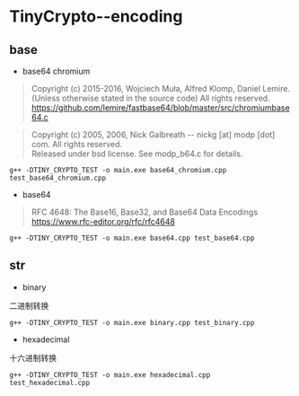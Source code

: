 # TinyCrypto--encoding

## base

* base64 chromium

> Copyright (c) 2015-2016, Wojciech Muła, Alfred Klomp,  Daniel Lemire. (Unless otherwise stated in the source code) All rights reserved.
> https://github.com/lemire/fastbase64/blob/master/src/chromiumbase64.c

> Copyright (c) 2005, 2006, Nick Galbreath -- nickg [at] modp [dot] com. All rights reserved.\
> Released under bsd license.  See modp_b64.c for details.

```
g++ -DTINY_CRYPTO_TEST -o main.exe base64_chromium.cpp test_base64_chromium.cpp
```

* base64

> RFC 4648: The Base16, Base32, and Base64 Data Encodings
> https://www.rfc-editor.org/rfc/rfc4648

```
g++ -DTINY_CRYPTO_TEST -o main.exe base64.cpp test_base64.cpp
```

## str

* binary

二进制转换

```
g++ -DTINY_CRYPTO_TEST -o main.exe binary.cpp test_binary.cpp
```

* hexadecimal

十六进制转换

```
g++ -DTINY_CRYPTO_TEST -o main.exe hexadecimal.cpp test_hexadecimal.cpp
```